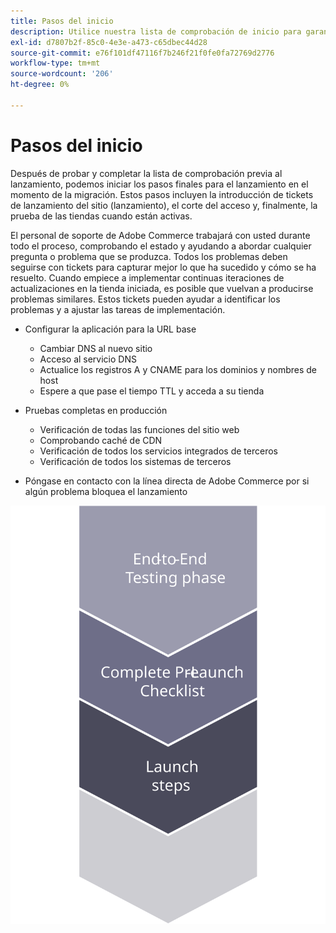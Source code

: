 ```yaml
---
title: Pasos del inicio
description: Utilice nuestra lista de comprobación de inicio para garantizar una implementación sin problemas del sitio de Adobe Commerce.
exl-id: d7807b2f-85c0-4e3e-a473-c65dbec44d28
source-git-commit: e76f101df47116f7b246f21f0fe0fa72769d2776
workflow-type: tm+mt
source-wordcount: '206'
ht-degree: 0%

---
```


# Pasos del inicio

Después de probar y completar la lista de comprobación previa al lanzamiento, podemos iniciar los pasos finales para el lanzamiento en el momento de la migración. Estos pasos incluyen la introducción de tickets de lanzamiento del sitio (lanzamiento), el corte del acceso y, finalmente, la prueba de las tiendas cuando están activas.

El personal de soporte de Adobe Commerce trabajará con usted durante todo el proceso, comprobando el estado y ayudando a abordar cualquier pregunta o problema que se produzca. Todos los problemas deben seguirse con tickets para capturar mejor lo que ha sucedido y cómo se ha resuelto. Cuando empiece a implementar continuas iteraciones de actualizaciones en la tienda iniciada, es posible que vuelvan a producirse problemas similares. Estos tickets pueden ayudar a identificar los problemas y a ajustar las tareas de implementación.

- Configurar la aplicación para la URL base
   - Cambiar DNS al nuevo sitio
   - Acceso al servicio DNS
   - Actualice los registros A y CNAME para los dominios y nombres de host
   - Espere a que pase el tiempo TTL y acceda a su tienda

- Pruebas completas en producción
   - Verificación de todas las funciones del sitio web
   - Comprobando caché de CDN
   - Verificación de todos los servicios integrados de terceros
   - Verificación de todos los sistemas de terceros

- Póngase en contacto con la línea directa de Adobe Commerce por si algún problema bloquea el lanzamiento

![Diagrama que muestra la fase 3 del proceso de lanzamiento](../../assets/playbooks/launch-steps-3.svg)
